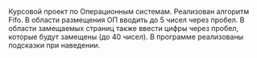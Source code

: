 Курсовой проект по Операционным системам. Реализован алгоритм Fifo.
В области размещения ОП вводить до 5 чисел через пробел. В области замещаемых страниц также ввести цифры через пробел, которые будут замещены (до 40 чисел).
В программе реализованы подсказки при наведении.